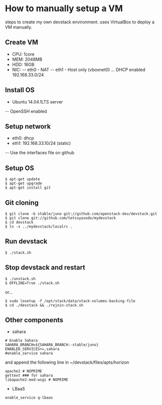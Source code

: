How to manually setup a VM
==========================
steps to create my own devstack environment.
uses VirtualBox to deploy a VM manually.

Create VM
---------
* CPU: 1core
* MEM: 2048MB
* HDD: 16GB
* NIC:
-- eth0 - NAT
-- eth1 - Host only (vboxnet0) ... DHCP enabled 192.168.33.0/24

Install OS
----------
* Ubuntu 14.04.1LTS server

-- OpenSSH enabled

Setup network
-------------
* eth0: dhcp
* eth1: 192.168.33.10/24 (static)

-- Use the interfaces file on github

Setup OS
--------
```
$ apt-get update
$ apt-get upgrade
$ apt-get install git
```

Git cloning
-----------
```
$ git clone -b stable/juno git://github.com/openstack-dev/devstack.git
$ git clone git://github.com/tetsuyasodo/mydevstack
$ cd devstack
$ ln -s ../mydevstack/localrc .
```

Run devstack
------------
```
$ ./stack.sh
```

Stop devstack and restart
-------------------------
```
$ ./unstack.sh
$ OFFLINE=True ./stack.sh
```

or...

```
$ sudo losetup -f /opt/stack/data/stack-volumes-backing-file
$ cd ./devstack && ./rejoin-stack.sh
```

Other components
----------------
* sahara
```
# Enable Sahara
SAHARA_BRANCH=${SAHARA_BRANCH:-stable/juno}
ENABLED_SERVICES+=,sahara
#enable_service sahara
```

and append the following line in ~/devstack/files/apts/horizon
```
apache2 # NOPRIME
gettext ### for sahara
libapache2-mod-wsgi # NOPRIME
```

* LBaaS
```
enable_service q-lbaas
```
